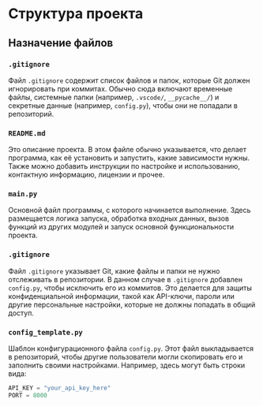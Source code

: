 # Структура проекта

## Назначение файлов

### `.gitignore`
Файл `.gitignore` содержит список файлов и папок, которые Git должен игнорировать при коммитах. Обычно сюда включают временные файлы, системные папки (например, `.vscode/`, `__pycache__/`) и секретные данные (например, `config.py`), чтобы они не попадали в репозиторий.

### `README.md`
Это описание проекта. В этом файле обычно указывается, что делает программа, как её установить и запустить, какие зависимости нужны. Также можно добавить инструкции по настройке и использованию, контактную информацию, лицензии и прочее.

### `main.py`
Основной файл программы, с которого начинается выполнение. Здесь размещается логика запуска, обработка входных данных, вызов функций из других модулей и запуск основной функциональности проекта.

### `.gitignore`
Файл `.gitignore` указывает Git, какие файлы и папки не нужно отслеживать в репозитории. В данном случае в `.gitignore` добавлен `config.py`, чтобы исключить его из коммитов. Это делается для защиты конфиденциальной информации, такой как API-ключи, пароли или другие персональные настройки, которые не должны попадать в общий доступ.

### `config_template.py`
Шаблон конфигурационного файла `config.py`. Этот файл выкладывается в репозиторий, чтобы другие пользователи могли скопировать его и заполнить своими настройками. Например, здесь могут быть строки вида:
```python
API_KEY = "your_api_key_here"
PORT = 8000
